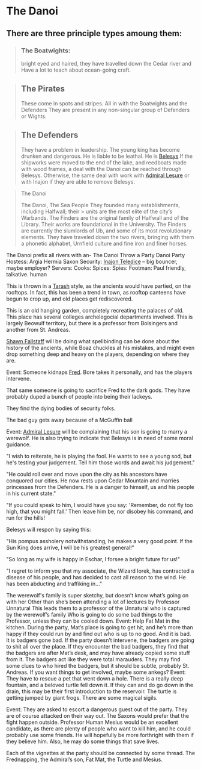 # The Danoi

## There are three principle types amoung them:

> ### The Boatwights: 
> bright eyed and haired, they have travelled down the Cedar river and 
> Have a lot to teach about ocean-going craft.
    
> ## The Pirates
>  These come in spots and stripes. All in with the Boatwights and the Defenders
>  They are present in any non-singular group of Defenders or Wights. 

> ## The Defenders
> They have a problem in leadership. The young king has become drunken and dangerous. He is liable to be leathal. He is [Belesys](/p/belesys.md)
> If the shipworks were moved to the end of the lake, and reedboats made with wood frames, a deal with the Danoi can be reached through Belesys. Otherwise, the same deal with work with [Admiral Lesure](/p/lesure.md) or with Inajon if they are able to remove Belesys.

> The Danoi
> 
> The Danoi, The Sea People
> They founded many establishments, including Halfwall; their > units are the most elite of the city’s Warbands. 
> The Finders are the original family of Halfwall and of the Library. Their works are foundational in the University. The Finders are currently the slumlords of Ub, and some of its most revolutionary elements. They have traveled down the two rivers, bringing with them a phonetic alphabet, Urnfield culture and fine iron and finer horses.

The Danoi prefix all rivers with an-
The Danoi Throw a Party
Danoi Party
Hostess: Argia Hermia Saxon 
Security: [Inajon Teledice](/p/inajon.md) – big bouncer, maybe employer?
Servers:
Cooks:
Spices:
Spies:
Footman: Paul friendly, talkative. human

This is thrown in a [Tarash](/f/the_taresh.md) style, as the ancients would have partied, on the rooftops. In fact, this has been a trend in town, as rooftop canteens have begun to crop up, and old places get rediscovered.

This is an old hanging garden, completely recreating the palaces of old. This place has several colleges archelogocial departments involved. This is largely Beowulf territory, but there is a professor from Bolsingers and another from St. Andreas. 

[Shawn Fallstaff](/p/fallstaff.md) will be doing what spellbinding can be done about the history of the ancients, while Boaz chuckles at his mistakes, and might even drop something deep and heavy on the players, depending on where they are.

Event: Someone kidnaps [Fred](/p/fred.md). Bore takes it personally, and has the players intervene.

That same someone is going to sacrifice Fred to the dark gods. They have probably duped a bunch of people into being their lackeys.

They find the dying bodies of security folks.

The bad guy gets away because of a McGuffin ball

Event: [Admiral Lesure](/p/lesure.md) will be complaining that his son is going to marry a werewolf. He is also trying to indicate that Belesys is in need of some moral guidance.

"I wish to reiterate, he is playing the fool. He wants to see a young sod, but he's testing your judgement. Tell him those words and await his judgement."

"He could roll over and move upon the city as his ancestors have conquored our cities. He now rests upon Cedar Mountain and marries princesses from the Defenders. He is a danger to himself, us and his people in his current state."

"If you could speak to him, I would have you say: 'Remember, do not fly too high, that you might fall.' Then leave him be, nor disobey his command, and run for the hills!

Belesys will respon by saying this:

"His pompus assholery notwithstanding, he makes a very good point. If the Sun King does arrive, I will be his greatest general!"

"So long as my wife is happy in Eschar, I forsee a bright future for us!" 

"I regret to inform you that my associate, the Wizard Iorek, has contracted a disease of his people, and has decided to cast all reason to the wind. He has been abducting and traffiking in..."

The werewolf's family is super sketchy, but doesn’t know what’s going on with her
Other than she’s been attending a lot of lectures by Professor Unnatural
This leads them to a professor of the Unnatural who is captured by the werewolf’s family
Who is going to do some bad things to the Professor, unless they can be cooled down.
Event: Help Fat Mat in the kitchen. 
During the party, Mat’s place is going to get hit, and he’s more than happy if they could run by and find out who is up to no good. 
And it is bad. It is badgers gone bad. If the party doesn’t intervene, the badgers are going to shit all over the place.
If they encounter the bad badgers, they find that the badgers are after Mat’s desk, and may have already copied some stuff from it. The badgers act like they were total marauders. 
They may find some clues to who hired the badgers, but it should be subtle, probably St. Andreas. If you want things to get involved, maybe some ankegs?
Event: They have to rescue a pet that went down a hole. There is a really deep fountain, and a beloved turtle fell down it. 
If they can and do go down in the drain, this may be their first introduction to the reservoir.
The turtle is getting jumped by giant frogs. There are some magical sigils.


Event: They are asked to escort a dangerous guest out of the party. 
They are of course attacked on their way out. The Saxons would prefer that the fight happen outside. 
Professor Human Mesius would be an excellent candidate, as there are plenty of people who want to kill him, and he could probably use some friends.
He will hopefully be more forthright with them if they believe him. Also, he may do some things that save lives.

Each of the vignettes at the party should be connected by some thread. The Frednapping, the Admiral’s son, Fat Mat, the Turtle and Mesius.

